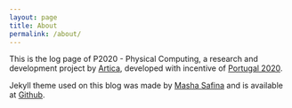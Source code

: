 ```yaml
---
layout: page
title: About
permalink: /about/
---
```


This is the log page of P2020 - Physical Computing, a research and development project by [Artica][1], developed with incentive of [Portugal 2020][2].

Jekyll theme used on this blog was made by [Masha Safina][3] and is available at [Github][4].

[1]: http://artica.cc
[2]: https://www.portugal2020.pt/Portal2020
[3]: http://masha.space/
[4]: https://github.com/mashlo/captains-log
